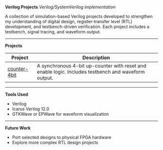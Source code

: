 **Verilog Projects**
*Verilog/SystemVerilog implementation*

A collection of simulation-based Verilog projects developed to strengthen my understanding of digital design, register-transfer level (RTL) development, and testbench-driven verification. Each project includes a testbench, signal tracing, and waveform output.

---

**Projects**

| Project             | Description                                                                 |
|---------------------|-----------------------------------------------------------------------------|
| [counter-4bit](./counter-4bit) | A synchronous 4-bit up-counter with reset and enable logic. Includes testbench and waveform output. |

---

**Tools Used**

- Verilog
- Icarus Verilog 12.0
- GTKWave or EPWave for waveform visualization

---

**Future Work**

- Port selected designs to physical FPGA hardware
- Explore more complex RTL design projects
